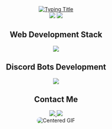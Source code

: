 <div align="center">

<a href="#">
  <img src="https://readme-typing-svg.demolab.com?font=Hack&weight=600&size=30&duration=4000&pause=1000&color=5865F2&center=true&vCenter=true&width=600&height=70&lines=Full-Stack+Web+Developer;Discord+Bot+Developer" alt="Typing Title">
</a>

<div align="center">
  <img src="https://img.shields.io/badge/Node.js-Expert-339933?logo=nodedotjs&logoColor=white&style=for-the-badge">
  <img src="https://img.shields.io/badge/Discord.js-5865F2?logo=discord&logoColor=white&style=for-the-badge">
</div>

<h2 align="center">Web Development Stack</h2>
<div align="center">
  <img src="https://skillicons.dev/icons?i=html,css,js,ts,react,nextjs,nodejs,express,mongodb,postgres,tailwind,vercel,git&perline=7&theme=light">
</div>

<h2 align="center">Discord Bots Development</h2>
<div align="center">
  <img src="https://skillicons.dev/icons?i=discord,js,ts,nodejs,py,replit,&theme=dark">
</div>

<h2 align="center">Contact Me</h2>
<div align="center">
  <a href="#">
    <img src="https://img.shields.io/badge/Email-D14836?style=for-the-badge&logo=gmail&logoColor=white">
  </a>
  <a href="https://discord.com/users/" target="_blank">
    <img src="https://img.shields.io/badge/Discord-5865F2?style=for-the-badge&logo=discord&logoColor=white">
  </a>
  </a>
</div>

 <img src="https://i.pinimg.com/originals/5d/2c/44/5d2c44694918947aede42306cb7154d0.gif" alt="Centered GIF" style="max-width: 100%; border-radius: 10px;">
